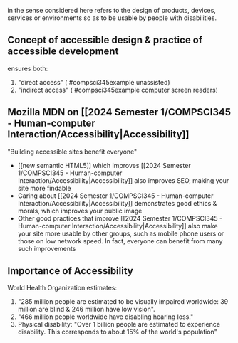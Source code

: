 in the sense considered here refers to the design of products, devices, services or environments so as to be usable by people with disabilities. 
## Concept of accessible design & practice of accessible development 
ensures both:
1. "direct access" ( #compsci345example unassisted)
2. "indirect access" ( #compsci345example computer screen readers)
## Mozilla MDN on [[2024 Semester 1/COMPSCI345 - Human-computer Interaction/Accessibility|Accessibility]]
"Building accessible sites benefit everyone"
- [[new semantic HTML5]] which improves [[2024 Semester 1/COMPSCI345 - Human-computer Interaction/Accessibility|Accessibility]] also improves SEO, making your site more findable
- Caring about [[2024 Semester 1/COMPSCI345 - Human-computer Interaction/Accessibility|Accessibility]] demonstrates good ethics & morals, which improves your public image
- Other good practices that improve [[2024 Semester 1/COMPSCI345 - Human-computer Interaction/Accessibility|Accessibility]] also make your site more usable by other groups, such as mobile phone users or those on low network speed. In fact, everyone can benefit from many such improvements
## Importance of Accessibility
World Health Organization estimates:
1. "285 million people are estimated to be visually impaired worldwide: 39 million are blind & 246 million have low vision".
2. "466 million people worldwide have disabling hearing loss."
3. Physical disability: "Over 1 billion people are estimated to experience disability. This corresponds to about 15% of the world's population"